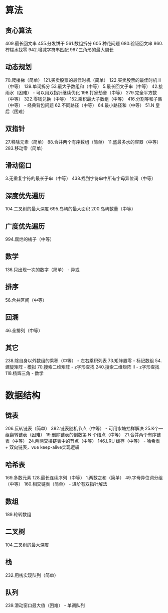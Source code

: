# 算法

  ## 贪心算法
  409.最长回文串
  455.分发饼干
  561.数组拆分
  605 种花问题
  680.验证回文串
  860.柠檬水找零
  942.增减字符串匹配
  967.三角形的最大周长

  ## 动态规划
  70.爬楼梯（简单）
  121.买卖股票的最佳时机（简单）
  122.买卖股票的最佳时机 II（中等）
  139.单词拆分
  53.最大子数组和（中等）
  5.最长回文子串（中等）
  42.接雨水（困难） - 可以用双指针继续优化
  198.打家劫舍（中等）
  279.完全平方数（中等）
  322.零钱兑换（中等）
  152.乘积最大子数组（中等）
  416.分割等和子集（中等） - 经典背包问题
  62.不同路径（中等）
  64.最小路径和（中等）
  51.N 皇后（困难）

  ## 双指针
  27.移除元素（简单）
  88.合并两个有序数组（简单）
  11.盛最多水的容器（中等）
  283.移动零（简单）

  ## 滑动窗口
  3.无重复字符的最长子串（中等）
  438.找到字符串中所有字母异位词（中等）

  ## 深度优先遍历
  104.二叉树的最大深度
  695.岛屿的最大面积
  200.岛屿数量（中等）

  ## 广度优先遍历
  994.腐烂的橘子（中等）

  ## 数学
  136.只出现一次的数字（简单） - 异或

  ## 排序
  56.合并区间（中等）

  ## 回溯
  46.全排列（中等）

  ## 其它
  238.除自身以外数组的乘积（中等） - 左右乘积列表
  73.矩阵置零 - 标记数组
  54.螺旋矩阵 - 模拟
  70.搜索二维矩阵 - z字形查找
  240.搜索二维矩阵 II - z字形查找
  118.杨辉三角 - 数学


# 数据结构

  ## 链表
  206.反转链表（简单）
  382.链表随机节点（中等） - 可用水塘抽样解决
  25.K个一组翻转链表（困难）
  19.删除链表的倒数第 N 个结点（中等）
  21.合并两个有序链表（中等）
  24.两两交换链表中的节点（中等）
  146.LRU 缓存（中等） - 哈希表 + 双向链表，vue keep-alive实现逻辑

  ## 哈希表
  169.多数元素
  128.最长连续序列（中等）
  1.两数之和（简单）
  49.字母异位词分组（中等）
  160.相交链表（简单） - 进阶有双指针解法

  ## 数组
  189.轮转数组

  ## 二叉树
  104.二叉树的最大深度

  ## 栈
  232.用栈实现队列（简单）

  ## 队列
  239.滑动窗口最大值（困难） - 单调队列
